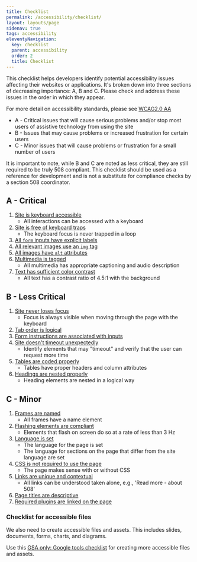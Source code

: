 ```yaml
---
title: Checklist
permalink: /accessibility/checklist/
layout: layouts/page
sidenav: true
tags: accessibility
eleventyNavigation: 
  key: checklist
  parent: accessibility
  order: 2
  title: Checklist
---
```


This checklist helps developers identify potential accessibility issues affecting their websites or applications. It's broken down into three sections of decreasing importance: A, B and C. Please check and address these issues in the order in which they appear.

For more detail on accessibility standards, please see [WCAG2.0 AA](https://www.w3.org/TR/WCAG20/) 

 * A - Critical issues that will cause serious problems and/or stop most users of assistive technology from using the site
 * B - Issues that may cause problems or increased frustration for certain users
 * C - Minor issues that will cause problems or frustration for a small number of users

It is important to note, while B and C are noted as less critical, they are still required to be truly 508 compliant. This checklist should be used as a reference for development and is not a substitute for compliance checks by a section 508 coordinator.

##  A - Critical

1. <a href='../keyboard/'>Site is keyboard accessible</a>
    * All interactions can be accessed with a keyboard
2. <a href='../keyboard/#keyboard-trap'>Site is free of keyboard traps</a>
    * The keyboard focus is never trapped in a loop
4. <a href='../forms/'>All `form` inputs have explicit labels</a>
6. <a href='../images/'>All relevant images use an `img` tag</a>
5. <a href='../images/'>All images have `alt` attributes</a>
6. <a href='../multimedia/'>Multimedia is tagged</a>
    * All multimedia has appropriate captioning and audio description
7. <a href='../color/'>Text has sufficient color contrast</a>
    * All text has a contrast ratio of 4.5:1 with the background

## B - Less Critical

1. <a href='../keyboard/'>Site never loses focus</a>
    * Focus is always visible when moving through the page with the keyboard
2. <a href='../keyboard/'>Tab order is logical</a>
3. <a href='../forms/'>Form instructions are associated with inputs</a>
4. <a href='../timeouts/'>Site doesn't timeout unexpectedly</a>
    * Identify elements that may "timeout" and verify that the user can request more time
5. <a href='../tables/'>Tables are coded properly</a>
    * Tables have proper headers and column attributes
6. <a href='../headings/'>Headings are nested properly</a>
    * Heading elements are nested in a logical way

## C - Minor
1. <a href='../iframes/'>Frames are named</a>
    * All frames have a name element
2. <a href='../flashing/'>Flashing elements are compliant</a>
    * Elements that flash on screen do so at a rate of less than 3 Hz
3. <a href='../language/'>Language is set</a>
    * The language for the page is set
    * The language for sections on the page that differ from the site language are set
4. <a href='../css/'>CSS is not required to use the page</a>
    * The page makes sense with or without CSS
5. <a href='../links/'>Links are unique and contextual</a>
    * All links can be understood taken alone, e.g., 'Read more - about 508'
6. <a href='../page-titles/'>Page titles are descriptive</a>
7. <a href='../plugins/'>Required plugins are linked on the page</a>

### Checklist for accessible files
We also need to create accessible files and assets. This includes slides, documents, forms, charts, and diagrams. 

Use this [GSA only: Google tools checklist](https://docs.google.com/document/d/1DXiU7pBxMQogH5G4MFC79ki5xCMt1VlED5Mq-XUINmA/edit?usp=sharing) for creating more accessible files and assets. 
